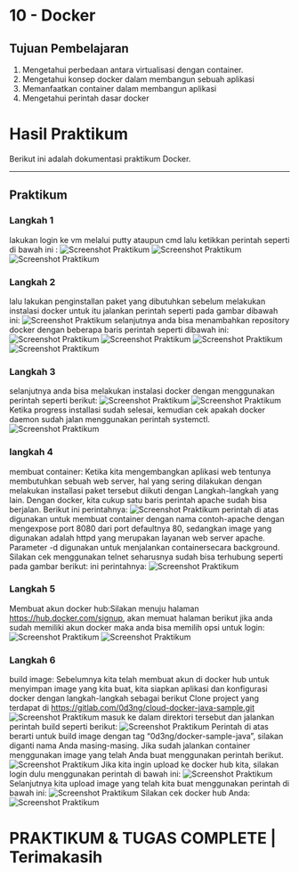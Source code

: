 # 10 - Docker

## Tujuan Pembelajaran

1. Mengetahui perbedaan antara virtualisasi dengan container.
2. Mengetahui konsep docker dalam membangun sebuah aplikasi
3. Memanfaatkan container dalam membangun aplikasi
4. Mengetahui perintah dasar docker

# Hasil Praktikum

Berikut ini adalah dokumentasi praktikum Docker.

---
## Praktikum 
### Langkah 1
lakukan login ke vm melalui putty ataupun cmd lalu ketikkan perintah seperti di bawah ini :
![Screenshot Praktikum](img/01.png)
![Screenshot Praktikum](img/02.png)
![Screenshot Praktikum](img/03.png)
### Langkah 2
lalu lakukan penginstallan paket yang dibutuhkan sebelum melakukan instalasi docker untuk itu jalankan perintah seperti pada gambar dibawah ini:
![Screenshot Praktikum](img/04.png)
selanjutnya anda bisa menambahkan repository docker dengan beberapa baris perintah seperti dibawah ini:
![Screenshot Praktikum](img/05.png)
![Screenshot Praktikum](img/06.png)
![Screenshot Praktikum](img/07.png)
![Screenshot Praktikum](img/08.png)
### Langkah 3
selanjutnya anda bisa melakukan instalasi docker dengan menggunakan perintah seperti berikut:
![Screenshot Praktikum](img/09.png)
![Screenshot Praktikum](img/010.png)
Ketika progress installasi sudah selesai, kemudian cek apakah docker daemon sudah jalan menggunakan perintah systemctl.
![Screenshot Praktikum](img/011.png)
### langkah 4
membuat container: Ketika kita mengembangkan aplikasi web tentunya membutuhkan sebuah web server, hal yang sering dilakukan dengan melakukan installasi paket tersebut diikuti dengan Langkah-langkah yang lain. Dengan docker, kita cukup satu baris perintah apache sudah bisa berjalan. Berikut 
ini perintahnya:
![Screenshot Praktikum](img/012.png)
perintah di atas digunakan untuk membuat container dengan nama contoh-apache dengan 
mengexpose port 8080 dari port defaultnya 80, sedangkan image yang digunakan adalah httpd yang merupakan layanan web server apache. Parameter -d digunakan untuk menjalankan containersecara background. Silakan cek menggunakan telnet seharusnya sudah bisa terhubung seperti pada gambar berikut:
ini perintahnya:
![Screenshot Praktikum](img/014.png)
### Langkah 5
Membuat akun docker hub:Silakan menuju halaman https://hub.docker.com/signup, akan memuat halaman berikut
jika anda sudah memiliki akun docker maka anda bisa memilih opsi untuk login:
![Screenshot Praktikum](img/017.png)
![Screenshot Praktikum](img/018.png)
### Langkah 6
build image: 
Sebelumnya kita telah membuat akun di docker hub untuk menyimpan image yang kita buat, kita siapkan aplikasi dan konfigurasi docker dengan langkah-langkah sebagai berikut
Clone project yang terdapat di https://gitlab.com/0d3ng/cloud-docker-java-sample.git
![Screenshot Praktikum](img/1.png)
masuk ke dalam direktori tersebut dan jalankan perintah build seperti berikut:
![Screenshot Praktikum](img/4.png)
Perintah di atas berarti untuk build image dengan tag “0d3ng/docker-sample-java”, silakan diganti nama Anda masing-masing. Jika sudah jalankan container menggunakan image yang telah Anda buat menggunakan perintah berikut.
![Screenshot Praktikum](img/11.png)
Jika kita ingin upload ke docker hub kita, silakan login dulu menggunakan perintah di bawah ini:
![Screenshot Praktikum](img/7.png)
Selanjutnya kita upload image yang telah kita buat menggunakan perintah di bawah ini:
![Screenshot Praktikum](img/8.png)
Silakan cek docker hub Anda:
![Screenshot Praktikum](img/9.png)
# PRAKTIKUM & TUGAS COMPLETE | Terimakasih 